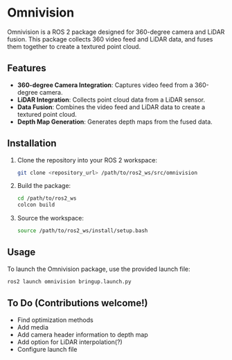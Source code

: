 # Omnivision

Omnivision is a ROS 2 package designed for 360-degree camera and LiDAR fusion. This package collects 360 video feed and LiDAR data, and fuses them together to create a textured point cloud.

## Features

- **360-degree Camera Integration**: Captures video feed from a 360-degree camera.
- **LiDAR Integration**: Collects point cloud data from a LiDAR sensor.
- **Data Fusion**: Combines the video feed and LiDAR data to create a textured point cloud.
- **Depth Map Generation**: Generates depth maps from the fused data.

## Installation

1. Clone the repository into your ROS 2 workspace:
    ```sh
    git clone <repository_url> /path/to/ros2_ws/src/omnivision
    ```

2. Build the package:
    ```sh
    cd /path/to/ros2_ws
    colcon build
    ```

3. Source the workspace:
    ```sh
    source /path/to/ros2_ws/install/setup.bash
    ```

## Usage

To launch the Omnivision package, use the provided launch file:

```sh
ros2 launch omnivision bringup.launch.py
```

## To Do (Contributions welcome!)
- Find optimization methods
- Add media
- Add camera header information to depth map
- Add option for LiDAR interpolation(?)
- Configure launch file